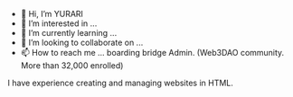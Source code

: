 - 👋 Hi, I’m YURARI
- 👀 I’m interested in ...
- 🌱 I’m currently learning ...
- 💞️ I’m looking to collaborate on ...
- 📫 How to reach me ...
boarding bridge Admin. (Web3DAO community. More than 32,000 enrolled)
<!---
YURARI1859/YURARI1859 is a ✨ special ✨ repository because its `README.md` (this file) appears on your GitHub profile.
You can click the Preview link to take a look at your changes.
--->
I have experience creating and managing websites in HTML.
